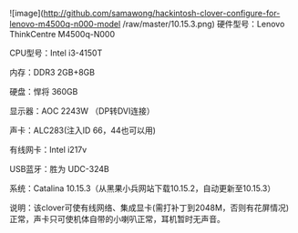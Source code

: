 ![image](http://github.com/samawong/hackintosh-clover-configure-for-lenovo-m4500q-n000-model
/raw/master/10.15.3.png)
硬件型号：Lenovo ThinkCentre M4500q-N000

CPU型号：Intel i3-4150T

内存：DDR3 2GB+8GB

硬盘：悍将 360GB

显示器：AOC 2243W （DP转DVI连接）

声卡：ALC283(注入ID 66，44也可以用)

有线网卡：Intel i217v

USB蓝牙：胜为 UDC-324B

系统：Catalina 10.15.3（从黑果小兵网站下载10.15.2，自动更新至10.15.3）

说明：该clover可使有线网络、集成显卡(需打补丁到2048M，否则有花屏情况)正常，声卡只可使机体自带的小喇叭正常，耳机暂时无声音。
 
